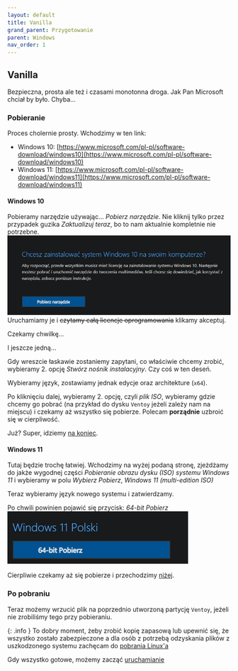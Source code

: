 ```yaml
---
layout: default
title: Vanilla
grand_parent: Przygotowanie
parent: Windows
nav_order: 1
---
```


## Vanilla
Bezpieczna, prosta ale też i czasami monotonna droga. Jak Pan Microsoft chciał by było. Chyba...

### Pobieranie

Proces cholernie prosty. Wchodzimy w ten link:
- Windows 10: [https://www.microsoft.com/pl-pl/software-download/windows10](https://www.microsoft.com/pl-pl/software-download/windows10)
- Windows 11: [https://www.microsoft.com/pl-pl/software-download/windows11](https://www.microsoft.com/pl-pl/software-download/windows11)

#### Windows 10
Pobieramy narzędzie używając... *Pobierz narzędzie*. Nie kliknij tylko przez przypadek guzika *Zaktualizuj teraz*, bo to nam aktualnie kompletnie nie potrzebne.
![Guzik do Windowsa 10](win10.png)
Uruchamiamy je i ~~czytamy całą licencje oprogramowania~~ klikamy akceptuj. 

Czekamy chwilkę...

I jeszcze jedną...

Gdy wreszcie łaskawie zostaniemy zapytani, co właściwie chcemy zrobić, wybieramy 2. opcję *Stwórz nośnik instalacyjny*. Czy coś w ten deseń.

Wybieramy język, zostawiamy jednak edycje oraz architekture (`x64`). 

Po kliknięciu dalej, wybieramy 2. opcję, czyli *plik ISO*, wybieramy gdzie chcemy go pobrać (na przykład do dysku `Ventoy` jeżeli zależy nam na miejscu) i czekamy aż wszystko się pobierze. Polecam **porządnie** uzbroić się w cierpliwość.

Już? Super, idziemy [na koniec](#po-pobraniu).

#### Windows 11

Tutaj będzie trochę łatwiej. Wchodzimy na wyżej podaną stronę, zjeżdżamy do jakże wygodnej części *Pobieranie obrazu dysku (ISO) systemu Windows 11* i wybieramy w polu *Wybierz Pobierz*, *Windows 11 (multi-edition ISO)*

Teraz wybieramy język nowego systemu i zatwierdzamy.

Po chwili powinien pojawić się przycisk: *64-bit Pobierz*
![Pobieranie Windows 11](win11.png)

Cierpliwie czekamy aż się pobierze i przechodzimy [niżej](#po-pobraniu).

### Po pobraniu


Teraz możemy wrzucić plik na poprzednio utworzoną partycję `Ventoy`, jeżeli nie zrobiliśmy tego przy pobieraniu.


{: .info }
To dobry moment, żeby zrobić kopię zapasową lub upewnić się, że wszystko zostało zabezpieczone a dla osób z potrzebą odzyskania plików z uszkodzonego systemu zachęcam do [pobrania Linux'a](../linux)


Gdy wszystko gotowe, możemy zacząć [uruchamianie](../../uruchamianie)